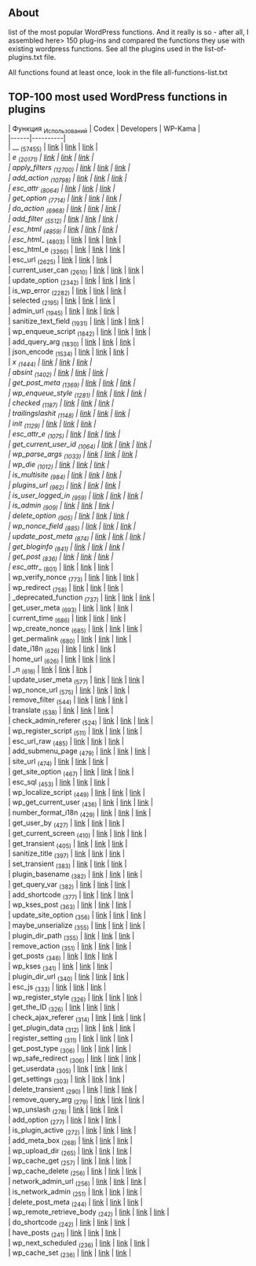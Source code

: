 ## About

list of the most popular WordPress functions. And it really is so - after all, I assembled here> 150 plug-ins and compared the functions they use with existing wordpress functions.
See all the plugins used in the list-of-plugins.txt file.

All functions found at least once, look in the file all-functions-list.txt

## TOP-100 most used WordPress functions in plugins



| Функция <sub>Использований</sub> | Codex | Developers | WP-Kama |  
|------|----------|  
| __ <sub>(57455)</sub> | [link](https://codex.wordpress.org/Function_Reference/__) | [link](https://developer.wordpress.org/reference/functions/__/) | [link](https://wp-kama.ru/function/__) |  
| _e <sub>(20171)</sub> | [link](https://codex.wordpress.org/Function_Reference/_e) | [link](https://developer.wordpress.org/reference/functions/_e/) | [link](https://wp-kama.ru/function/_e) |  
| apply_filters <sub>(12700)</sub> | [link](https://codex.wordpress.org/Function_Reference/apply_filters) | [link](https://developer.wordpress.org/reference/functions/apply_filters/) | [link](https://wp-kama.ru/function/apply_filters) |  
| add_action <sub>(10798)</sub> | [link](https://codex.wordpress.org/Function_Reference/add_action) | [link](https://developer.wordpress.org/reference/functions/add_action/) | [link](https://wp-kama.ru/function/add_action) |  
| esc_attr <sub>(8064)</sub> | [link](https://codex.wordpress.org/Function_Reference/esc_attr) | [link](https://developer.wordpress.org/reference/functions/esc_attr/) | [link](https://wp-kama.ru/function/esc_attr) |  
| get_option <sub>(7714)</sub> | [link](https://codex.wordpress.org/Function_Reference/get_option) | [link](https://developer.wordpress.org/reference/functions/get_option/) | [link](https://wp-kama.ru/function/get_option) |  
| do_action <sub>(6968)</sub> | [link](https://codex.wordpress.org/Function_Reference/do_action) | [link](https://developer.wordpress.org/reference/functions/do_action/) | [link](https://wp-kama.ru/function/do_action) |  
| add_filter <sub>(5512)</sub> | [link](https://codex.wordpress.org/Function_Reference/add_filter) | [link](https://developer.wordpress.org/reference/functions/add_filter/) | [link](https://wp-kama.ru/function/add_filter) |  
| esc_html <sub>(4859)</sub> | [link](https://codex.wordpress.org/Function_Reference/esc_html) | [link](https://developer.wordpress.org/reference/functions/esc_html/) | [link](https://wp-kama.ru/function/esc_html) |  
| esc_html__ <sub>(4803)</sub> | [link](https://codex.wordpress.org/Function_Reference/esc_html__) | [link](https://developer.wordpress.org/reference/functions/esc_html__/) | [link](https://wp-kama.ru/function/esc_html__) |  
| esc_html_e <sub>(3260)</sub> | [link](https://codex.wordpress.org/Function_Reference/esc_html_e) | [link](https://developer.wordpress.org/reference/functions/esc_html_e/) | [link](https://wp-kama.ru/function/esc_html_e) |  
| esc_url <sub>(2625)</sub> | [link](https://codex.wordpress.org/Function_Reference/esc_url) | [link](https://developer.wordpress.org/reference/functions/esc_url/) | [link](https://wp-kama.ru/function/esc_url) |  
| current_user_can <sub>(2610)</sub> | [link](https://codex.wordpress.org/Function_Reference/current_user_can) | [link](https://developer.wordpress.org/reference/functions/current_user_can/) | [link](https://wp-kama.ru/function/current_user_can) |  
| update_option <sub>(2342)</sub> | [link](https://codex.wordpress.org/Function_Reference/update_option) | [link](https://developer.wordpress.org/reference/functions/update_option/) | [link](https://wp-kama.ru/function/update_option) |  
| is_wp_error <sub>(2282)</sub> | [link](https://codex.wordpress.org/Function_Reference/is_wp_error) | [link](https://developer.wordpress.org/reference/functions/is_wp_error/) | [link](https://wp-kama.ru/function/is_wp_error) |  
| selected <sub>(2195)</sub> | [link](https://codex.wordpress.org/Function_Reference/selected) | [link](https://developer.wordpress.org/reference/functions/selected/) | [link](https://wp-kama.ru/function/selected) |  
| admin_url <sub>(1945)</sub> | [link](https://codex.wordpress.org/Function_Reference/admin_url) | [link](https://developer.wordpress.org/reference/functions/admin_url/) | [link](https://wp-kama.ru/function/admin_url) |  
| sanitize_text_field <sub>(1931)</sub> | [link](https://codex.wordpress.org/Function_Reference/sanitize_text_field) | [link](https://developer.wordpress.org/reference/functions/sanitize_text_field/) | [link](https://wp-kama.ru/function/sanitize_text_field) |  
| wp_enqueue_script <sub>(1842)</sub> | [link](https://codex.wordpress.org/Function_Reference/wp_enqueue_script) | [link](https://developer.wordpress.org/reference/functions/wp_enqueue_script/) | [link](https://wp-kama.ru/function/wp_enqueue_script) |  
| add_query_arg <sub>(1830)</sub> | [link](https://codex.wordpress.org/Function_Reference/add_query_arg) | [link](https://developer.wordpress.org/reference/functions/add_query_arg/) | [link](https://wp-kama.ru/function/add_query_arg) |  
| json_encode <sub>(1534)</sub> | [link](https://codex.wordpress.org/Function_Reference/json_encode) | [link](https://developer.wordpress.org/reference/functions/json_encode/) | [link](https://wp-kama.ru/function/json_encode) |  
| _x <sub>(1444)</sub> | [link](https://codex.wordpress.org/Function_Reference/_x) | [link](https://developer.wordpress.org/reference/functions/_x/) | [link](https://wp-kama.ru/function/_x) |  
| absint <sub>(1402)</sub> | [link](https://codex.wordpress.org/Function_Reference/absint) | [link](https://developer.wordpress.org/reference/functions/absint/) | [link](https://wp-kama.ru/function/absint) |  
| get_post_meta <sub>(1369)</sub> | [link](https://codex.wordpress.org/Function_Reference/get_post_meta) | [link](https://developer.wordpress.org/reference/functions/get_post_meta/) | [link](https://wp-kama.ru/function/get_post_meta) |  
| wp_enqueue_style <sub>(1281)</sub> | [link](https://codex.wordpress.org/Function_Reference/wp_enqueue_style) | [link](https://developer.wordpress.org/reference/functions/wp_enqueue_style/) | [link](https://wp-kama.ru/function/wp_enqueue_style) |  
| checked <sub>(1187)</sub> | [link](https://codex.wordpress.org/Function_Reference/checked) | [link](https://developer.wordpress.org/reference/functions/checked/) | [link](https://wp-kama.ru/function/checked) |  
| trailingslashit <sub>(1148)</sub> | [link](https://codex.wordpress.org/Function_Reference/trailingslashit) | [link](https://developer.wordpress.org/reference/functions/trailingslashit/) | [link](https://wp-kama.ru/function/trailingslashit) |  
| init <sub>(1129)</sub> | [link](https://codex.wordpress.org/Function_Reference/init) | [link](https://developer.wordpress.org/reference/functions/init/) | [link](https://wp-kama.ru/function/init) |  
| esc_attr_e <sub>(1075)</sub> | [link](https://codex.wordpress.org/Function_Reference/esc_attr_e) | [link](https://developer.wordpress.org/reference/functions/esc_attr_e/) | [link](https://wp-kama.ru/function/esc_attr_e) |  
| get_current_user_id <sub>(1064)</sub> | [link](https://codex.wordpress.org/Function_Reference/get_current_user_id) | [link](https://developer.wordpress.org/reference/functions/get_current_user_id/) | [link](https://wp-kama.ru/function/get_current_user_id) |  
| wp_parse_args <sub>(1033)</sub> | [link](https://codex.wordpress.org/Function_Reference/wp_parse_args) | [link](https://developer.wordpress.org/reference/functions/wp_parse_args/) | [link](https://wp-kama.ru/function/wp_parse_args) |  
| wp_die <sub>(1012)</sub> | [link](https://codex.wordpress.org/Function_Reference/wp_die) | [link](https://developer.wordpress.org/reference/functions/wp_die/) | [link](https://wp-kama.ru/function/wp_die) |  
| is_multisite <sub>(984)</sub> | [link](https://codex.wordpress.org/Function_Reference/is_multisite) | [link](https://developer.wordpress.org/reference/functions/is_multisite/) | [link](https://wp-kama.ru/function/is_multisite) |  
| plugins_url <sub>(962)</sub> | [link](https://codex.wordpress.org/Function_Reference/plugins_url) | [link](https://developer.wordpress.org/reference/functions/plugins_url/) | [link](https://wp-kama.ru/function/plugins_url) |  
| is_user_logged_in <sub>(959)</sub> | [link](https://codex.wordpress.org/Function_Reference/is_user_logged_in) | [link](https://developer.wordpress.org/reference/functions/is_user_logged_in/) | [link](https://wp-kama.ru/function/is_user_logged_in) |  
| is_admin <sub>(909)</sub> | [link](https://codex.wordpress.org/Function_Reference/is_admin) | [link](https://developer.wordpress.org/reference/functions/is_admin/) | [link](https://wp-kama.ru/function/is_admin) |  
| delete_option <sub>(905)</sub> | [link](https://codex.wordpress.org/Function_Reference/delete_option) | [link](https://developer.wordpress.org/reference/functions/delete_option/) | [link](https://wp-kama.ru/function/delete_option) |  
| wp_nonce_field <sub>(885)</sub> | [link](https://codex.wordpress.org/Function_Reference/wp_nonce_field) | [link](https://developer.wordpress.org/reference/functions/wp_nonce_field/) | [link](https://wp-kama.ru/function/wp_nonce_field) |  
| update_post_meta <sub>(874)</sub> | [link](https://codex.wordpress.org/Function_Reference/update_post_meta) | [link](https://developer.wordpress.org/reference/functions/update_post_meta/) | [link](https://wp-kama.ru/function/update_post_meta) |  
| get_bloginfo <sub>(841)</sub> | [link](https://codex.wordpress.org/Function_Reference/get_bloginfo) | [link](https://developer.wordpress.org/reference/functions/get_bloginfo/) | [link](https://wp-kama.ru/function/get_bloginfo) |  
| get_post <sub>(836)</sub> | [link](https://codex.wordpress.org/Function_Reference/get_post) | [link](https://developer.wordpress.org/reference/functions/get_post/) | [link](https://wp-kama.ru/function/get_post) |  
| esc_attr__ <sub>(801)</sub> | [link](https://codex.wordpress.org/Function_Reference/esc_attr__) | [link](https://developer.wordpress.org/reference/functions/esc_attr__/) | [link](https://wp-kama.ru/function/esc_attr__) |  
| wp_verify_nonce <sub>(773)</sub> | [link](https://codex.wordpress.org/Function_Reference/wp_verify_nonce) | [link](https://developer.wordpress.org/reference/functions/wp_verify_nonce/) | [link](https://wp-kama.ru/function/wp_verify_nonce) |  
| wp_redirect <sub>(758)</sub> | [link](https://codex.wordpress.org/Function_Reference/wp_redirect) | [link](https://developer.wordpress.org/reference/functions/wp_redirect/) | [link](https://wp-kama.ru/function/wp_redirect) |  
| _deprecated_function <sub>(737)</sub> | [link](https://codex.wordpress.org/Function_Reference/_deprecated_function) | [link](https://developer.wordpress.org/reference/functions/_deprecated_function/) | [link](https://wp-kama.ru/function/_deprecated_function) |  
| get_user_meta <sub>(693)</sub> | [link](https://codex.wordpress.org/Function_Reference/get_user_meta) | [link](https://developer.wordpress.org/reference/functions/get_user_meta/) | [link](https://wp-kama.ru/function/get_user_meta) |  
| current_time <sub>(686)</sub> | [link](https://codex.wordpress.org/Function_Reference/current_time) | [link](https://developer.wordpress.org/reference/functions/current_time/) | [link](https://wp-kama.ru/function/current_time) |  
| wp_create_nonce <sub>(685)</sub> | [link](https://codex.wordpress.org/Function_Reference/wp_create_nonce) | [link](https://developer.wordpress.org/reference/functions/wp_create_nonce/) | [link](https://wp-kama.ru/function/wp_create_nonce) |  
| get_permalink <sub>(680)</sub> | [link](https://codex.wordpress.org/Function_Reference/get_permalink) | [link](https://developer.wordpress.org/reference/functions/get_permalink/) | [link](https://wp-kama.ru/function/get_permalink) |  
| date_i18n <sub>(626)</sub> | [link](https://codex.wordpress.org/Function_Reference/date_i18n) | [link](https://developer.wordpress.org/reference/functions/date_i18n/) | [link](https://wp-kama.ru/function/date_i18n) |  
| home_url <sub>(626)</sub> | [link](https://codex.wordpress.org/Function_Reference/home_url) | [link](https://developer.wordpress.org/reference/functions/home_url/) | [link](https://wp-kama.ru/function/home_url) |  
| _n <sub>(616)</sub> | [link](https://codex.wordpress.org/Function_Reference/_n) | [link](https://developer.wordpress.org/reference/functions/_n/) | [link](https://wp-kama.ru/function/_n) |  
| update_user_meta <sub>(577)</sub> | [link](https://codex.wordpress.org/Function_Reference/update_user_meta) | [link](https://developer.wordpress.org/reference/functions/update_user_meta/) | [link](https://wp-kama.ru/function/update_user_meta) |  
| wp_nonce_url <sub>(575)</sub> | [link](https://codex.wordpress.org/Function_Reference/wp_nonce_url) | [link](https://developer.wordpress.org/reference/functions/wp_nonce_url/) | [link](https://wp-kama.ru/function/wp_nonce_url) |  
| remove_filter <sub>(544)</sub> | [link](https://codex.wordpress.org/Function_Reference/remove_filter) | [link](https://developer.wordpress.org/reference/functions/remove_filter/) | [link](https://wp-kama.ru/function/remove_filter) |  
| translate <sub>(538)</sub> | [link](https://codex.wordpress.org/Function_Reference/translate) | [link](https://developer.wordpress.org/reference/functions/translate/) | [link](https://wp-kama.ru/function/translate) |  
| check_admin_referer <sub>(524)</sub> | [link](https://codex.wordpress.org/Function_Reference/check_admin_referer) | [link](https://developer.wordpress.org/reference/functions/check_admin_referer/) | [link](https://wp-kama.ru/function/check_admin_referer) |  
| wp_register_script <sub>(511)</sub> | [link](https://codex.wordpress.org/Function_Reference/wp_register_script) | [link](https://developer.wordpress.org/reference/functions/wp_register_script/) | [link](https://wp-kama.ru/function/wp_register_script) |  
| esc_url_raw <sub>(485)</sub> | [link](https://codex.wordpress.org/Function_Reference/esc_url_raw) | [link](https://developer.wordpress.org/reference/functions/esc_url_raw/) | [link](https://wp-kama.ru/function/esc_url_raw) |  
| add_submenu_page <sub>(479)</sub> | [link](https://codex.wordpress.org/Function_Reference/add_submenu_page) | [link](https://developer.wordpress.org/reference/functions/add_submenu_page/) | [link](https://wp-kama.ru/function/add_submenu_page) |  
| site_url <sub>(474)</sub> | [link](https://codex.wordpress.org/Function_Reference/site_url) | [link](https://developer.wordpress.org/reference/functions/site_url/) | [link](https://wp-kama.ru/function/site_url) |  
| get_site_option <sub>(467)</sub> | [link](https://codex.wordpress.org/Function_Reference/get_site_option) | [link](https://developer.wordpress.org/reference/functions/get_site_option/) | [link](https://wp-kama.ru/function/get_site_option) |  
| esc_sql <sub>(453)</sub> | [link](https://codex.wordpress.org/Function_Reference/esc_sql) | [link](https://developer.wordpress.org/reference/functions/esc_sql/) | [link](https://wp-kama.ru/function/esc_sql) |  
| wp_localize_script <sub>(449)</sub> | [link](https://codex.wordpress.org/Function_Reference/wp_localize_script) | [link](https://developer.wordpress.org/reference/functions/wp_localize_script/) | [link](https://wp-kama.ru/function/wp_localize_script) |  
| wp_get_current_user <sub>(436)</sub> | [link](https://codex.wordpress.org/Function_Reference/wp_get_current_user) | [link](https://developer.wordpress.org/reference/functions/wp_get_current_user/) | [link](https://wp-kama.ru/function/wp_get_current_user) |  
| number_format_i18n <sub>(429)</sub> | [link](https://codex.wordpress.org/Function_Reference/number_format_i18n) | [link](https://developer.wordpress.org/reference/functions/number_format_i18n/) | [link](https://wp-kama.ru/function/number_format_i18n) |  
| get_user_by <sub>(427)</sub> | [link](https://codex.wordpress.org/Function_Reference/get_user_by) | [link](https://developer.wordpress.org/reference/functions/get_user_by/) | [link](https://wp-kama.ru/function/get_user_by) |  
| get_current_screen <sub>(410)</sub> | [link](https://codex.wordpress.org/Function_Reference/get_current_screen) | [link](https://developer.wordpress.org/reference/functions/get_current_screen/) | [link](https://wp-kama.ru/function/get_current_screen) |  
| get_transient <sub>(405)</sub> | [link](https://codex.wordpress.org/Function_Reference/get_transient) | [link](https://developer.wordpress.org/reference/functions/get_transient/) | [link](https://wp-kama.ru/function/get_transient) |  
| sanitize_title <sub>(397)</sub> | [link](https://codex.wordpress.org/Function_Reference/sanitize_title) | [link](https://developer.wordpress.org/reference/functions/sanitize_title/) | [link](https://wp-kama.ru/function/sanitize_title) |  
| set_transient <sub>(383)</sub> | [link](https://codex.wordpress.org/Function_Reference/set_transient) | [link](https://developer.wordpress.org/reference/functions/set_transient/) | [link](https://wp-kama.ru/function/set_transient) |  
| plugin_basename <sub>(382)</sub> | [link](https://codex.wordpress.org/Function_Reference/plugin_basename) | [link](https://developer.wordpress.org/reference/functions/plugin_basename/) | [link](https://wp-kama.ru/function/plugin_basename) |  
| get_query_var <sub>(382)</sub> | [link](https://codex.wordpress.org/Function_Reference/get_query_var) | [link](https://developer.wordpress.org/reference/functions/get_query_var/) | [link](https://wp-kama.ru/function/get_query_var) |  
| add_shortcode <sub>(377)</sub> | [link](https://codex.wordpress.org/Function_Reference/add_shortcode) | [link](https://developer.wordpress.org/reference/functions/add_shortcode/) | [link](https://wp-kama.ru/function/add_shortcode) |  
| wp_kses_post <sub>(363)</sub> | [link](https://codex.wordpress.org/Function_Reference/wp_kses_post) | [link](https://developer.wordpress.org/reference/functions/wp_kses_post/) | [link](https://wp-kama.ru/function/wp_kses_post) |  
| update_site_option <sub>(356)</sub> | [link](https://codex.wordpress.org/Function_Reference/update_site_option) | [link](https://developer.wordpress.org/reference/functions/update_site_option/) | [link](https://wp-kama.ru/function/update_site_option) |  
| maybe_unserialize <sub>(355)</sub> | [link](https://codex.wordpress.org/Function_Reference/maybe_unserialize) | [link](https://developer.wordpress.org/reference/functions/maybe_unserialize/) | [link](https://wp-kama.ru/function/maybe_unserialize) |  
| plugin_dir_path <sub>(355)</sub> | [link](https://codex.wordpress.org/Function_Reference/plugin_dir_path) | [link](https://developer.wordpress.org/reference/functions/plugin_dir_path/) | [link](https://wp-kama.ru/function/plugin_dir_path) |  
| remove_action <sub>(351)</sub> | [link](https://codex.wordpress.org/Function_Reference/remove_action) | [link](https://developer.wordpress.org/reference/functions/remove_action/) | [link](https://wp-kama.ru/function/remove_action) |  
| get_posts <sub>(346)</sub> | [link](https://codex.wordpress.org/Function_Reference/get_posts) | [link](https://developer.wordpress.org/reference/functions/get_posts/) | [link](https://wp-kama.ru/function/get_posts) |  
| wp_kses <sub>(341)</sub> | [link](https://codex.wordpress.org/Function_Reference/wp_kses) | [link](https://developer.wordpress.org/reference/functions/wp_kses/) | [link](https://wp-kama.ru/function/wp_kses) |  
| plugin_dir_url <sub>(340)</sub> | [link](https://codex.wordpress.org/Function_Reference/plugin_dir_url) | [link](https://developer.wordpress.org/reference/functions/plugin_dir_url/) | [link](https://wp-kama.ru/function/plugin_dir_url) |  
| esc_js <sub>(333)</sub> | [link](https://codex.wordpress.org/Function_Reference/esc_js) | [link](https://developer.wordpress.org/reference/functions/esc_js/) | [link](https://wp-kama.ru/function/esc_js) |  
| wp_register_style <sub>(326)</sub> | [link](https://codex.wordpress.org/Function_Reference/wp_register_style) | [link](https://developer.wordpress.org/reference/functions/wp_register_style/) | [link](https://wp-kama.ru/function/wp_register_style) |  
| get_the_ID <sub>(326)</sub> | [link](https://codex.wordpress.org/Function_Reference/get_the_ID) | [link](https://developer.wordpress.org/reference/functions/get_the_ID/) | [link](https://wp-kama.ru/function/get_the_ID) |  
| check_ajax_referer <sub>(314)</sub> | [link](https://codex.wordpress.org/Function_Reference/check_ajax_referer) | [link](https://developer.wordpress.org/reference/functions/check_ajax_referer/) | [link](https://wp-kama.ru/function/check_ajax_referer) |  
| get_plugin_data <sub>(312)</sub> | [link](https://codex.wordpress.org/Function_Reference/get_plugin_data) | [link](https://developer.wordpress.org/reference/functions/get_plugin_data/) | [link](https://wp-kama.ru/function/get_plugin_data) |  
| register_setting <sub>(311)</sub> | [link](https://codex.wordpress.org/Function_Reference/register_setting) | [link](https://developer.wordpress.org/reference/functions/register_setting/) | [link](https://wp-kama.ru/function/register_setting) |  
| get_post_type <sub>(306)</sub> | [link](https://codex.wordpress.org/Function_Reference/get_post_type) | [link](https://developer.wordpress.org/reference/functions/get_post_type/) | [link](https://wp-kama.ru/function/get_post_type) |  
| wp_safe_redirect <sub>(306)</sub> | [link](https://codex.wordpress.org/Function_Reference/wp_safe_redirect) | [link](https://developer.wordpress.org/reference/functions/wp_safe_redirect/) | [link](https://wp-kama.ru/function/wp_safe_redirect) |  
| get_userdata <sub>(305)</sub> | [link](https://codex.wordpress.org/Function_Reference/get_userdata) | [link](https://developer.wordpress.org/reference/functions/get_userdata/) | [link](https://wp-kama.ru/function/get_userdata) |  
| get_settings <sub>(303)</sub> | [link](https://codex.wordpress.org/Function_Reference/get_settings) | [link](https://developer.wordpress.org/reference/functions/get_settings/) | [link](https://wp-kama.ru/function/get_settings) |  
| delete_transient <sub>(290)</sub> | [link](https://codex.wordpress.org/Function_Reference/delete_transient) | [link](https://developer.wordpress.org/reference/functions/delete_transient/) | [link](https://wp-kama.ru/function/delete_transient) |  
| remove_query_arg <sub>(279)</sub> | [link](https://codex.wordpress.org/Function_Reference/remove_query_arg) | [link](https://developer.wordpress.org/reference/functions/remove_query_arg/) | [link](https://wp-kama.ru/function/remove_query_arg) |  
| wp_unslash <sub>(278)</sub> | [link](https://codex.wordpress.org/Function_Reference/wp_unslash) | [link](https://developer.wordpress.org/reference/functions/wp_unslash/) | [link](https://wp-kama.ru/function/wp_unslash) |  
| add_option <sub>(277)</sub> | [link](https://codex.wordpress.org/Function_Reference/add_option) | [link](https://developer.wordpress.org/reference/functions/add_option/) | [link](https://wp-kama.ru/function/add_option) |  
| is_plugin_active <sub>(272)</sub> | [link](https://codex.wordpress.org/Function_Reference/is_plugin_active) | [link](https://developer.wordpress.org/reference/functions/is_plugin_active/) | [link](https://wp-kama.ru/function/is_plugin_active) |  
| add_meta_box <sub>(268)</sub> | [link](https://codex.wordpress.org/Function_Reference/add_meta_box) | [link](https://developer.wordpress.org/reference/functions/add_meta_box/) | [link](https://wp-kama.ru/function/add_meta_box) |  
| wp_upload_dir <sub>(265)</sub> | [link](https://codex.wordpress.org/Function_Reference/wp_upload_dir) | [link](https://developer.wordpress.org/reference/functions/wp_upload_dir/) | [link](https://wp-kama.ru/function/wp_upload_dir) |  
| wp_cache_get <sub>(257)</sub> | [link](https://codex.wordpress.org/Function_Reference/wp_cache_get) | [link](https://developer.wordpress.org/reference/functions/wp_cache_get/) | [link](https://wp-kama.ru/function/wp_cache_get) |  
| wp_cache_delete <sub>(256)</sub> | [link](https://codex.wordpress.org/Function_Reference/wp_cache_delete) | [link](https://developer.wordpress.org/reference/functions/wp_cache_delete/) | [link](https://wp-kama.ru/function/wp_cache_delete) |  
| network_admin_url <sub>(256)</sub> | [link](https://codex.wordpress.org/Function_Reference/network_admin_url) | [link](https://developer.wordpress.org/reference/functions/network_admin_url/) | [link](https://wp-kama.ru/function/network_admin_url) |  
| is_network_admin <sub>(251)</sub> | [link](https://codex.wordpress.org/Function_Reference/is_network_admin) | [link](https://developer.wordpress.org/reference/functions/is_network_admin/) | [link](https://wp-kama.ru/function/is_network_admin) |  
| delete_post_meta <sub>(244)</sub> | [link](https://codex.wordpress.org/Function_Reference/delete_post_meta) | [link](https://developer.wordpress.org/reference/functions/delete_post_meta/) | [link](https://wp-kama.ru/function/delete_post_meta) |  
| wp_remote_retrieve_body <sub>(242)</sub> | [link](https://codex.wordpress.org/Function_Reference/wp_remote_retrieve_body) | [link](https://developer.wordpress.org/reference/functions/wp_remote_retrieve_body/) | [link](https://wp-kama.ru/function/wp_remote_retrieve_body) |  
| do_shortcode <sub>(242)</sub> | [link](https://codex.wordpress.org/Function_Reference/do_shortcode) | [link](https://developer.wordpress.org/reference/functions/do_shortcode/) | [link](https://wp-kama.ru/function/do_shortcode) |  
| have_posts <sub>(241)</sub> | [link](https://codex.wordpress.org/Function_Reference/have_posts) | [link](https://developer.wordpress.org/reference/functions/have_posts/) | [link](https://wp-kama.ru/function/have_posts) |  
| wp_next_scheduled <sub>(236)</sub> | [link](https://codex.wordpress.org/Function_Reference/wp_next_scheduled) | [link](https://developer.wordpress.org/reference/functions/wp_next_scheduled/) | [link](https://wp-kama.ru/function/wp_next_scheduled) |  
| wp_cache_set <sub>(236)</sub> | [link](https://codex.wordpress.org/Function_Reference/wp_cache_set) | [link](https://developer.wordpress.org/reference/functions/wp_cache_set/) | [link](https://wp-kama.ru/function/wp_cache_set) |  

